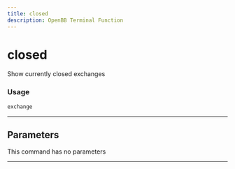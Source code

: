 ```yaml
---
title: closed
description: OpenBB Terminal Function
---
```


# closed

Show currently closed exchanges

### Usage

```python
exchange
```

---

## Parameters

This command has no parameters


---

